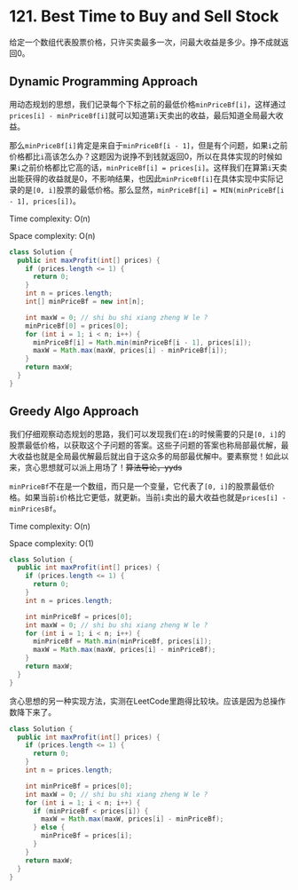 # 121. Best Time to Buy and Sell Stock

给定一个数组代表股票价格，只许买卖最多一次，问最大收益是多少。挣不成就返回0。

## Dynamic Programming Approach

用动态规划的思想，我们记录每个下标之前的最低价格`minPriceBf[i]`，这样通过`prices[i] - minPriceBf[i]`就可以知道第`i`天卖出的收益，最后知道全局最大收益。

那么`minPriceBf[i]`肯定是来自于`minPriceBf[i - 1]`，但是有个问题，如果`i`之前价格都比`i`高该怎么办？这题因为说挣不到钱就返回0，所以在具体实现的时候如果`i`之前价格都比它高的话，`minPriceBf[i] = prices[i]`。这样我们在算第`i`天卖出能获得的收益就是0，不影响结果，也因此`minPriceBf[i]`在具体实现中实际记录的是`[0, i]`股票的最低价格。那么显然，`minPriceBf[i] = MIN(minPriceBf[i - 1], prices[i])`。

Time complexity: O(n)

Space complexity: O(n)

```java
class Solution {
  public int maxProfit(int[] prices) {
    if (prices.length <= 1) {
      return 0;
    }
    int n = prices.length;
    int[] minPriceBf = new int[n];

    int maxW = 0; // shi bu shi xiang zheng W le ?
    minPriceBf[0] = prices[0];
    for (int i = 1; i < n; i++) {
      minPriceBf[i] = Math.min(minPriceBf[i - 1], prices[i]);
      maxW = Math.max(maxW, prices[i] - minPriceBf[i]);
    }
    return maxW;
  }
}
```

## Greedy Algo Approach

我们仔细观察动态规划的思路，我们可以发现我们在`i`的时候需要的只是`[0, i]`的股票最低价格，以获取这个子问题的答案。这些子问题的答案也称局部最优解，最大收益也就是全局最优解最后就出自于这众多的局部最优解中。要素察觉！如此以来，贪心思想就可以派上用场了！~~算法导论，yyds~~

`minPriceBf`不在是一个数组，而只是一个变量，它代表了`[0, i]`的股票最低价格。如果当前`i`价格比它更低，就更新。当前`i`卖出的最大收益也就是`prices[i] - minPricesBf`。

Time complexity: O(n)

Space complexity: O(1)

```java
class Solution {
  public int maxProfit(int[] prices) {
    if (prices.length <= 1) {
      return 0;
    }
    int n = prices.length;

    int minPriceBf = prices[0];
    int maxW = 0; // shi bu shi xiang zheng W le ?
    for (int i = 1; i < n; i++) {
      minPriceBf = Math.min(minPriceBf, prices[i]);
      maxW = Math.max(maxW, prices[i] - minPriceBf);
    }
    return maxW;
  }
}
```

贪心思想的另一种实现方法，实测在LeetCode里跑得比较块。应该是因为总操作数降下来了。

```java
class Solution {
  public int maxProfit(int[] prices) {
    if (prices.length <= 1) {
      return 0;
    }
    int n = prices.length;

    int minPriceBf = prices[0];
    int maxW = 0; // shi bu shi xiang zheng W le ?
    for (int i = 1; i < n; i++) {
      if (minPriceBf < prices[i]) {
        maxW = Math.max(maxW, prices[i] - minPriceBf);
      } else {
        minPriceBf = prices[i];
      }
    }
    return maxW;
  }
}
```